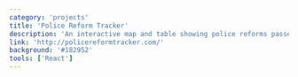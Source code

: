 ```yaml
---
category: 'projects'
title: 'Police Reform Tracker'
description: 'An interactive map and table showing police reforms passed by state legislatures across the United States. I was part of a team of two devs and many more people keeping track of laws and developments in the fight for police accountability.'
link: 'http://policereformtracker.com/'
background: '#182952'
tools: ['React']
---
```

